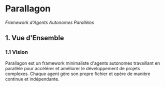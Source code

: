 # Parallagon
*Framework d'Agents Autonomes Parallèles*

## 1. Vue d'Ensemble

### 1.1 Vision
Parallagon est un framework minimaliste d'agents autonomes travaillant en parallèle pour accélérer et améliorer le développement de projets complexes. Chaque agent gère son propre fichier et opère de manière continue et indépendante.